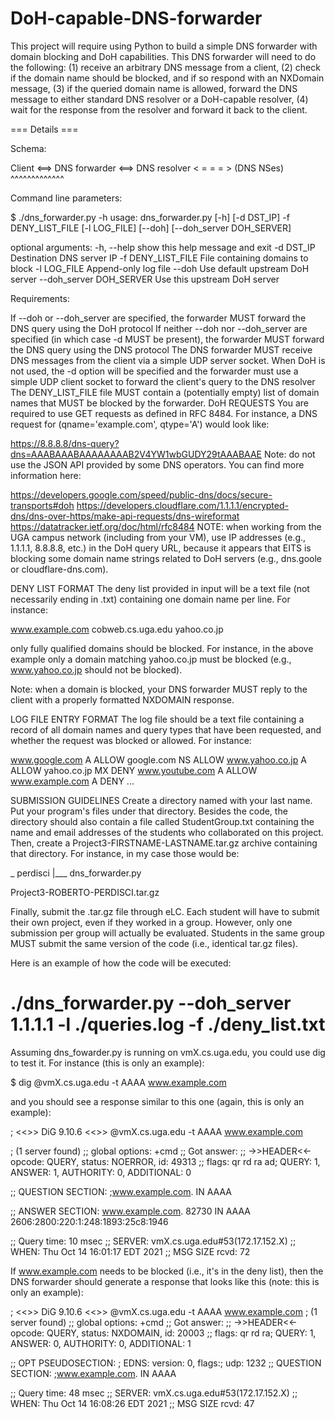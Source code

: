# DoH-capable-DNS-forwarder

This project will require using Python to build a simple DNS forwarder with domain blocking and DoH capabilities. This DNS forwarder will need to do the following: (1) receive an arbitrary DNS message from a client, (2) check if the domain name should be blocked, and if so respond with an NXDomain message, (3) if the queried domain name is allowed, forward the DNS message to either standard DNS resolver or a DoH-capable resolver, (4) wait for the response from the resolver and forward it back to the client.

=== Details ===

Schema:

Client <==> DNS forwarder <==> DNS resolver < = = = > (DNS NSes)
            ^^^^^^^^^^^^^

Command line parameters:

$ ./dns_forwarder.py -h
usage: dns_forwarder.py [-h] [-d DST_IP] -f DENY_LIST_FILE 
                        [-l LOG_FILE] [--doh] [--doh_server DOH_SERVER]

optional arguments:
-h, --help   show this help message and exit
-d   DST_IP Destination DNS server IP
-f   DENY_LIST_FILE File containing domains to block
-l   LOG_FILE Append-only log file
--doh   Use default upstream DoH server
--doh_server DOH_SERVER  Use this upstream DoH server

Requirements:

If --doh or --doh_server are specified, the forwarder MUST forward the DNS query using the DoH protocol
If neither --doh nor --doh_server are specified (in which case -d MUST be present), the forwarder MUST forward the DNS query using the DNS protocol
The DNS forwarder MUST receive DNS messages from the client via a simple UDP server socket.
When DoH is not used, the -d option will be specified and the forwarder must use a simple UDP client socket to forward the client's query to the DNS resolver
The DENY_LIST_FILE file MUST contain a (potentially empty) list of domain names that MUST be blocked by the forwarder. 
DoH REQUESTS
You are required to use GET requests as defined in RFC 8484. For instance, a DNS request for (qname='example.com', qtype='A') would look like:

https://8.8.8.8/dns-query?dns=AAABAAABAAAAAAAAB2V4YW1wbGUDY29tAAABAAE
Note: do not use the JSON API provided by some DNS operators.
You can find more information here:

https://developers.google.com/speed/public-dns/docs/secure-transports#doh
https://developers.cloudflare.com/1.1.1.1/encrypted-dns/dns-over-https/make-api-requests/dns-wireformat
https://datatracker.ietf.org/doc/html/rfc8484
NOTE: when working from the UGA campus network (including from your VM), use IP addresses (e.g., 1.1.1.1, 8.8.8.8, etc.) in the DoH query URL, because it appears that EITS is blocking some domain name strings related to DoH servers (e.g., dns.goole or cloudflare-dns.com).


DENY LIST FORMAT
The deny list provided in input will be a text file (not necessarily ending in .txt) containing one domain name per line. For instance:

www.example.com
cobweb.cs.uga.edu
yahoo.co.jp

only fully qualified domains should be blocked. For instance, in the above example only a domain matching yahoo.co.jp must be blocked (e.g., www.yahoo.co.jp should not be blocked).  

Note: when a domain is blocked, your DNS forwarder MUST reply to the client with a properly formatted NXDOMAIN response.

LOG FILE ENTRY FORMAT
The log file should be a text file containing a record of all domain names and query types that have been requested, and whether the request was blocked or allowed. For instance:

www.google.com A ALLOW
google.com NS ALLOW
www.yahoo.co.jp A ALLOW
yahoo.co.jp MX DENY
www.youtube.com A ALLOW
www.example.com A DENY
...


SUBMISSION GUIDELINES
Create a directory named with your last name. Put your program's files under that directory. Besides the code, the directory should also contain a file called StudentGroup.txt containing the name and email addresses of the students who collaborated on this project. Then, create a Project3-FIRSTNAME-LASTNAME.tar.gz archive containing that directory. For instance, in my case those would be:

_ perdisci
  |___ dns_forwarder.py

Project3-ROBERTO-PERDISCI.tar.gz

Finally, submit the .tar.gz file through eLC. Each student will have to submit their own project, even if they worked in a group. However, only one submission per group will actually be evaluated. Students in the same group MUST submit the same version of the code (i.e., identical tar.gz files).

Here is an example of how the code will be executed:

# ./dns_forwarder.py --doh_server 1.1.1.1 -l ./queries.log -f ./deny_list.txt

Assuming dns_fowarder.py is running on vmX.cs.uga.edu, you could use dig to test it. For instance (this is only an example):

$ dig @vmX.cs.uga.edu -t AAAA www.example.com

and you should see a response similar to this one (again, this is only an example):

; <<>> DiG 9.10.6 <<>> @vmX.cs.uga.edu -t AAAA www.example.com

; (1 server found)
;; global options: +cmd
;; Got answer:
;; ->>HEADER<<- opcode: QUERY, status: NOERROR, id: 49313
;; flags: qr rd ra ad; QUERY: 1, ANSWER: 1, AUTHORITY: 0, ADDITIONAL: 0

;; QUESTION SECTION:
;www.example.com.        IN    AAAA

;; ANSWER SECTION:
www.example.com.    82730    IN    AAAA    2606:2800:220:1:248:1893:25c8:1946

;; Query time: 10 msec
;; SERVER: vmX.cs.uga.edu#53(172.17.152.X)
;; WHEN: Thu Oct 14 16:01:17 EDT 2021
;; MSG SIZE  rcvd: 72

If www.example.com needs to be blocked (i.e., it's in the deny list), then the DNS forwarder should generate a response that looks like this (note: this is only an example):



; <<>> DiG 9.10.6 <<>> @vmX.cs.uga.edu -t AAAA www.example.com
; (1 server found)
;; global options: +cmd
;; Got answer:
;; ->>HEADER<<- opcode: QUERY, status: NXDOMAIN, id: 20003
;; flags: qr rd ra; QUERY: 1, ANSWER: 0, AUTHORITY: 0, ADDITIONAL: 1

;; OPT PSEUDOSECTION:
; EDNS: version: 0, flags:; udp: 1232
;; QUESTION SECTION:
;www.example.com.        IN    AAAA

;; Query time: 48 msec
;; SERVER: vmX.cs.uga.edu#53(172.17.152.X)
;; WHEN: Thu Oct 14 16:08:26 EDT 2021
;; MSG SIZE  rcvd: 47